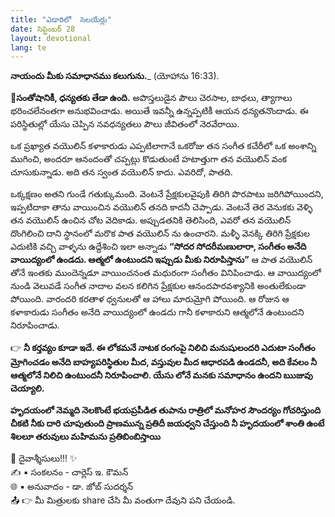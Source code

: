 ```yaml
---
title: "ఎడారిలో  సెలయేర్లు"
date: సెప్టెంబర్ 28
layout: devotional
lang: te
---
```


**నాయందు మీకు సమాధానము కలుగును.**_ (యోహాను 16:33). 

**📖సంతోషానికీ, ధన్యతకు తేడా ఉంది.**
 అపొస్తలుడైన పౌలు చెరసాల, బాధలు, త్యాగాలు భరించలేనంతగా అనుభవించాడు. అయితే ఇవన్నీ ఉన్నప్పటికీ ఆయన ధన్యతనొందాడు. ఈ పరిస్థితుల్లో యేసు చెప్పిన నవధన్యతలు పౌలు జీవితంలో నెరవేరాయి. 

ఒక ప్రఖ్యాత వయొలిన్ కళాకారుడు ఎప్పటిలాగానే ఒకరోజు తన సంగీత కచేరీలో ఒక అంశాన్ని ముగించి, అందరూ ఆనందంతో చప్పట్లు కొడుతుంటే హటాత్తుగా తన వయొలిన్ వంక చూసుకున్నాడు. అది తన స్వంత వయొలిన్ కాదు. ఎవరిదో, పాతది.

ఒక్కక్షణం అతని గుండే గతుక్కుమంది. వెంటనే ప్రేక్షకులవైపుకి తిరిగి పొరపాటు జరిగిపోయిందని, ఇప్పటిదాకా తాను వాయించిన వయొలిన్ తనది కాదనీ చెప్పాడు. వెంటనే తెర వెనుకకు వెళ్ళి తన వయొలిన్ ఉంచిన చోట వెదికాడు. అప్పుడతనికి తెలిసింది, ఎవరో తన వయొలిన్ దొంగిలించి దాని స్థానంలో మరొక పాత వయొలిన్ ను ఉంచారని. మళ్ళీ వెనక్కి తిరిగి ప్రేక్షకుల ఎదుటికి వచ్చి వాళ్ళను ఉద్దేశించి ఇలా అన్నాడు 
**“సోదర సోదరీమణులారా, సంగీతం అనేది వాయిద్యంలో ఉండదు. ఆత్మలో ఉంటుందని ఇప్పుడు మీకు నిరూపిస్తాను”** ఆ పాత వయొలిన్ తోనే ఇంతకు ముందెన్నడూ వాయించనంత మధురంగా సంగీతం వినిపించాడు. ఆ వాయిద్యంలో నుండి వెలువడే సంగీత నాదాల వలన కలిగిన ప్రేక్షకుల ఆనందపారవశ్యానికి అంతులేకుండా పోయింది. వారందరి కరతాళ ధ్వనులతో ఆ హాలు మారుమ్రోగి పోయింది. ఆ రోజున ఆ కళాకారుడు సంగీతం అనేది వాయిద్యంలో ఉండదు గానీ కళాకారుని ఆత్మలోనే ఉంటుందని నిరూపించాడు.

👉 **నీ కర్తవ్యం కూడా ఇదే. ఈ లోకమనే నాటక రంగంపై నిలిచి మనుషులందరి ఎదుటా సంగీతం మ్రోగించడం అనేది బాహ్యపరిస్థితుల మీద, వస్తువుల మీద ఆధారపడి ఉండదనీ, అది కేవలం నీ ఆత్మలోనే నిలిచి ఉంటుందనీ నిరూపించాలి. యేసు లోనే మనకు సమాధానం ఉందని ఋజువు చెయ్యాలి.**

**హృదయంలో నెమ్మది నెలకొంటే భయప్రపీడిత తుపాను రాత్రిలో మనోహర సౌందర్యం గోచరిస్తుంది చీకటి నీకు దారి చూపుతుంది ప్రాణమున్న ప్రతిదీ జయధ్వని చేస్తుంది నీ హృదయంలో శాంతి ఉంటే శిలలూ తరువులు మహిమను ప్రతిబింబిస్తాయి**


<div class="blessing">🙏 <span class="bless-text">దైవాశ్శీసులు!!!</span> ✨</div>

<div class="credit">✍️ <span class="credit-text">▪ సంకలనం - చార్లెస్ ఇ. కౌమన్</span></div>
<div class="credit">🌐 <span class="credit-text">▪ అనువాదం - డా. జోబ్ సుదర్శన్</span></div>


<div class="share">📤 👉 <span class="share-text">మీ మిత్రులకు share చేసి మీ వంతుగా దేవుని పని చేయండి.</span></div>

